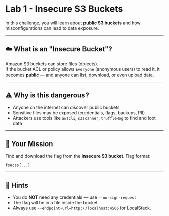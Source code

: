 # Lab 1 - Insecure S3 Buckets

In this challenge, you will learn about **public S3 buckets** and how misconfigurations can lead to data exposure.

---

## ☁️ What is an "Insecure Bucket"?

Amazon S3 buckets can store files (objects).  
If the bucket ACL or policy allows `Everyone` (anonymous users) to read it, it becomes **public** — and anyone can list, download, or even upload data.

---

## ⚠️ Why is this dangerous?

- Anyone on the internet can discover public buckets  
- Sensitive files may be exposed (credentials, flags, backups, PII)  
- Attackers use tools like `awscli`, `s3scanner`, `truffleHog` to find and loot data  

---

## 🏹 Your Mission

Find and download the flag from the **insecure S3 bucket**.
Flag format:

```
fsecss{...}
```

---

## 🧠 Hints

- You do **NOT** need any credentials — use `--no-sign-request`  
- The flag will be in a file inside the bucket  
- Always use `--endpoint-url=http://localhost:4566` for LocalStack.
